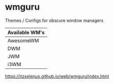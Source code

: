# wmguru
Themes / Configs for obscure window managers

| Available WM's |
|-----------|
| AwesomeWM | 
| DWM       | 
| JWM       | 
| i3WM      | 

https://itzselenux.github.io/web/wmguru/index.html
